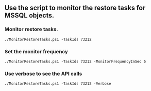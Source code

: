 ## Use the script to monitor the restore tasks for MSSQL objects.

### Monitor restore tasks.
```
./MonitorRestoreTasks.ps1 -TaskIds 73212
```

### Set the monitor frequency
```
./MonitorRestoreTasks.ps1 -TaskIds 73212 -MonitorFrequencyInSec 5
```

### Use verbose to see the API calls
```
./MonitorRestoreTasks.ps1 -TaskIds 73212 -Verbose
```
